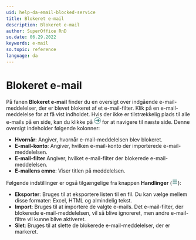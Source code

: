 ```yaml
---
uid: help-da-email-blocked-service
title: Blokeret e-mail
description: Blokeret e-mail
author: SuperOffice RnD
so.date: 06.29.2022
keywords: e-mail
so.topic: reference
language: da
---
```


# Blokeret e-mail

På fanen **Blokeret e-mail** finder du en oversigt over indgående e-mail-meddelelser, der er blevet blokeret af et e-mail-filter. Klik på en e-mail-meddelelse for at få vist indholdet. Hvis der ikke er tilstrækkelig plads til alle e-mails på en side, kan du klikke på ![ikon][img1] for at navigere til næste side. Denne oversigt indeholder følgende kolonner:

* **Hvornår**: Angiver, hvornår e-mail-meddelelsen blev blokeret.
* **E-mail-konto**: Angiver, hvilken e-mail-konto der importerede e-mail-meddelelsen.
* **E-mail-filter** Angiver, hvilket e-mail-filter der blokerede e-mail-meddelelsen.
* **E-mailens emne**: Viser titlen på meddelelsen.

Følgende indstillinger er også tilgængelige fra knappen **Handlinger** (![ikon][img2]):

* **Eksporter**: Bruges til at eksportere listen til en fil. Du kan vælge mellem disse formater: Excel, HTML og almindelig tekst.
* **Import**: Bruges til at importere de valgte e-mails. Det e-mail-filter, der blokerede e-mail-meddelelsen, vil så blive ignoreret, men andre e-mail-filtre vil kunne blive aktiveret.
* **Slet**: Bruges til at slette de blokerede e-mail-meddelelser, der er markeret.

<!-- Referenced links -->

<!-- Referenced images -->
[img1]: ../../../../../media/icons/arrow-right.png
[img2]: ../../../../../media/icons/btn-menu.png
